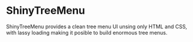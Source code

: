 <!-- README.md is generated from README.Rmd. Please edit that file -->
ShinyTreeMenu
=============

ShinyTreeMenu provides a clean tree menu UI unsing only HTML and CSS, with lassy loading making it posible to build enormous tree menus.
